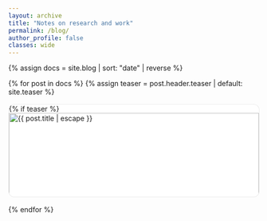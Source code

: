 ```yaml
---
layout: archive
title: "Notes on research and work"
permalink: /blog/
author_profile: false
classes: wide
---
```


<style>
  .entries-grid{display:grid;grid-template-columns:repeat(auto-fit,minmax(260px,1fr));gap:1rem;margin-top:.5rem}
  .entry-card{border:1px solid rgba(0,0,0,.08);border-radius:12px;overflow:hidden;background:#fff}
  .entry-card a{text-decoration:none;color:inherit;display:block}
  .entry-card img{width:100%;display:block}
  .entry-title{font-size:1.05rem;margin:.6rem .75rem 0}
  .entry-excerpt{margin:.25rem .75rem .5rem;color:#444}
  .entry-date{display:block;margin:.25rem .75rem 1rem;color:#777;font-size:.9rem}
</style>

{% assign docs = site.blog | sort: "date" | reverse %}
<div class="entries-grid">
{% for post in docs %}
  {% assign teaser = post.header.teaser | default: site.teaser %}
  <article class="entry-card">
    <a href="{{ post.url | relative_url }}">
      {% if teaser %}<img src="{{ teaser | relative_url }}" alt="{{ post.title | escape }}">{% endif %}
      <h2 class="entry-title">{{ post.title }}</h2>
      {% if post.excerpt %}<p class="entry-excerpt">{{ post.excerpt | strip_html | strip_newlines }}</p>{% endif %}
      <span class="entry-date">{{ post.date | date: "%b %-d, %Y" }}</span>
    </a>
  </article>
{% endfor %}
</div>
